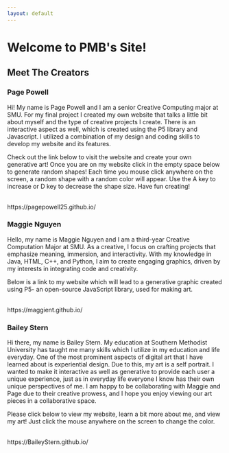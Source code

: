 ```yaml
---
layout: default
---
```


<h1>Welcome to PMB's Site!</h1>

<h2> Meet The Creators</h2>


<h3><b>Page Powell</b></h3>

<p>
Hi! My name is Page Powell and I am a senior Creative Computing major at SMU. For my final project I created my own website that talks a little bit about myself and the type of creative projects I create. There is an interactive aspect as well, which is created using the P5 library and Javascript. I utilized a combination of my design and coding skills to develop my website and its features. 

<br>

Check out the link below to visit the website and create your own generative art! Once you are on my website click in the empty space below to generate random shapes! Each time you mouse click anywhere on the screen, a random shape with a random color will appear. Use the A key to increase or D key to decrease the shape size. Have fun creating! 

<br>
https://pagepowell25.github.io/

</p>


<h3><b>Maggie Nguyen</b></h3> 
<p>
Hello, my name is Maggie Nguyen and I am a third-year Creative Computation Major at SMU. As a creative, I focus on crafting projects that emphasize meaning, immersion, and interactivity. With my knowledge in Java, HTML, C++, and Python, I aim to create engaging graphics, driven by my interests in integrating code and creativity. 

<br>

Below is a link to my website which will lead to a generative graphic created using P5- an open-source JavaScript library, used for making art. 

<br> 
https://maggient.github.io/ 

</p>



<h3><b>Bailey Stern</b></h3>
<p>
Hi there, my name is Bailey Stern. My education at Southern Methodist University has taught me many skills which I utilize in my education and life everyday. One of the most prominent aspects of digital art that I have learned about is experiential design. Due to this, my art is a self portrait. I wanted to make it interactive as well as generative to provide each user a unique experience, just as in everyday life everyone I know has their own unique perspectives of me. I am happy to be collaborating with Maggie and Page due to their creative prowess, and I hope you enjoy viewing our art pieces in a collaborative space.

<br>

Please click below to view my website, learn a bit more about me, and view my art! Just click the mouse anywhere on the screen to change the color.

<br>
https://BaileyStern.github.io/ 

<p>


